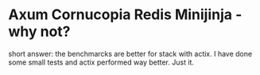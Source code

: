 # Axum Cornucopia Redis Minijinja - why not?

short answer: the benchmarcks are better for stack with actix. 
I have done some small tests and actix performed way better. Just it.



